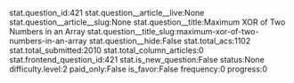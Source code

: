 stat.question_id:421
stat.question__article__live:None
stat.question__article__slug:None
stat.question__title:Maximum XOR of Two Numbers in an Array
stat.question__title_slug:maximum-xor-of-two-numbers-in-an-array
stat.question__hide:False
stat.total_acs:1102
stat.total_submitted:2010
stat.total_column_articles:0
stat.frontend_question_id:421
stat.is_new_question:False
status:None
difficulty.level:2
paid_only:False
is_favor:False
frequency:0
progress:0
